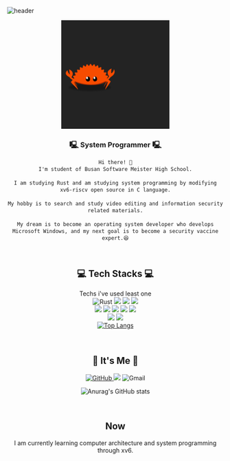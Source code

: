 ![header](https://capsule-render.vercel.app/api?type=waving&color=FFA500&height=200&descAlign=50&fontAlign=50&section=header&text=KimWang906&fontSize=65&fontColor=2E2E2E&animation=twinkling)

<p align="center">
<img width="50%" src="/crab.gif"/>
</p>
    
<div align="center">
    
### 🖳 System Programmer 🖳
    
    Hi there! 👋
    I'm student of Busan Software Meister High School.
    
    I am studying Rust and am studying system programming by modifying xv6-riscv open source in C language.
    
    My hobby is to search and study video editing and information security related materials.

    My dream is to become an operating system developer who develops Microsoft Windows, and my next goal is to become a security vaccine expert.😆
<br/>
    
## 💻 Tech Stacks 💻
    
Techs i've used least one <br/> 
<img alt="Rust" src="https://img.shields.io/badge/Rust-000000?style=flat-square&logo=rust&logoColor=white"/> <img src="https://img.shields.io/badge/Python-3776AB?style=flat-square&logo=python&logoColor=white"/> <img src="https://img.shields.io/badge/C++-00599C?style=flat-square&logo=c%2B%2B&logoColor=white"/>   <img src="https://img.shields.io/badge/C-A8B9CC?style=flat-square&logo=c&logoColor=white"/> <br/> <img src="https://img.shields.io/badge/HTML-E34F26?style=flat-square&logo=html5&logoColor=white"/> <img src="https://img.shields.io/badge/CSS-1572B6?style=flat-square&logo=css&logoColor=white"/> <img src="https://img.shields.io/badge/JavaScript-F7DF1E?style=flat-square&logo=javascript&logoColor=white"/> <img src="https://img.shields.io/badge/PHP-777BB4?style=flat-square&logo=php&logoColor=white"/> <img src="https://img.shields.io/badge/MySQL-4479A1?style=flat-square&logo=mysql&logoColor=white"/> </br> <img src="https://img.shields.io/badge/Linux-00599C?style=flat-square&logo=linux&logoColor=white"/> <img src="https://img.shields.io/badge/Kali_Linux-557C94?style=flat-square&logo=kalilinux&logoColor=white"/>
<br/>
[![Top Langs](https://github-readme-stats.vercel.app/api/top-langs/?username=anuraghazra&hide=javascript,html,css,glsl,go,astro,typescript)](https://github.com/anuraghazra/github-readme-stats)

<br/>

## 🌹 It's Me 🌹
<a href = "https://github.com/KimWang906"><img alt="GitHub" src ="https://img.shields.io/badge/GitHub-181717.svg?&style=for-the-badge&logo=GitHub&logoColor=white"/>
</a>  <a href="https://www.instagram.com/kimwang0009/" target="_blank">
    <img src="https://img.shields.io/badge/Instagram-E4405F?style=flat-square&logo=instagram&logoColor=white"/></a>
<img alt="Gmail" src 
="https://img.shields.io/badge/hyunbin06git@gmail.com-EA4335.svg?&style=for-the-badge&logo=Gmail&logoColor=white"/>

![Anurag's GitHub stats](https://github-readme-stats.vercel.app/api?username=KimWang906&show_icons=true&theme=radical)


<br/>

## Now

I am currently learning computer architecture and system programming through xv6.

</div>
